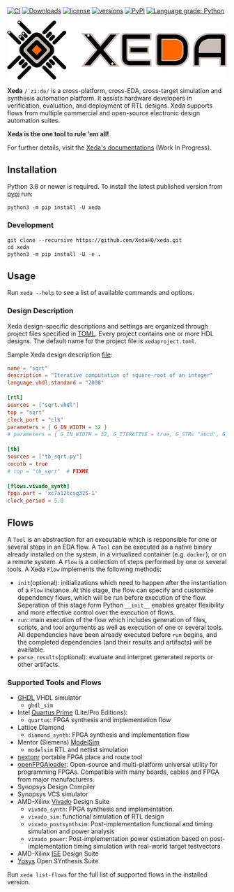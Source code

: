 
[![CI](https://github.com/XedaHQ/xeda/workflows/CI/badge.svg)](https://github.com/XedaHQ/xeda/actions?query=event%3Apush+branch%3Adev+workflow%3ACI) [![Downloads](https://static.pepy.tech/personalized-badge/xeda?period=total&units=none&left_color=black&right_color=orange&left_text=Downloads)](https://pepy.tech/project/xeda) [![license](https://img.shields.io/github/license/XedaHQ/xeda)](https://github.com/XedaHQ/xeda/blob/master/LICENSE.txt) [![versions](https://img.shields.io/pypi/pyversions/xeda)](https://pypi.org/project/xeda) [![PyPI](https://img.shields.io/pypi/v/xeda)](https://pypi.org/project/xeda/) [![Language grade: Python](https://img.shields.io/lgtm/grade/python/g/XedaHQ/xeda.svg?logo=lgtm&logoWidth=18)](https://lgtm.com/projects/g/XedaHQ/xeda/context:python)



[![Xeda Logo](https://raw.githubusercontent.com/XedaHQ/xeda/dev/xeda.png?raw=true)](https://github.com/XedaHQ/xeda)


**Xeda** `/ˈziːdə/` is a cross-platform, cross-EDA, cross-target simulation and synthesis automation platform.
It assists hardware developers in verification, evaluation, and deployment of RTL designs. Xeda supports flows from multiple commercial and open-source electronic design automation suites.

**Xeda is the one tool to rule 'em all!**

For further details, visit the [Xeda's documentations](http://xeda.rtfd.io/) (Work In Progress).




## Installation
Python 3.8 or newer is required. To install the latest published version from [pypi](https://pypi.org/project/xeda) run:
```
python3 -m pip install -U xeda
```

### Development
```
git clone --recursive https://github.com/XedaHQ/xeda.git
cd xeda
python3 -m pip install -U -e .
```

## Usage
Run `xeda --help` to see a list of available commands and options.


### Design Description

Xeda design-specific descriptions and settings are organized through project files specified in [TOML](https://toml.io/). Every project contains one or more HDL designs. The default name for the project file is `xedaproject.toml`.

Sample Xeda design description [file](./examples/vhdl/sqrt/sqrt.toml):

```toml
name = "sqrt"
description = "Iterative computation of square-root of an integer"
language.vhdl.standard = "2008"

[rtl]
sources = ["sqrt.vhdl"]
top = "sqrt"
clock_port = "clk"
parameters = { G_IN_WIDTH = 32 }
# parameters = { G_IN_WIDTH = 32, G_ITERATIVE = true, G_STR= "abcd", G_BITVECTOR="7'b0101001" }

[tb]
sources = ["tb_sqrt.py"]
cocotb = true
# top = "tb_sqrt"  # FIXME

[flows.vivado_synth]
fpga.part = 'xc7a12tcsg325-1'
clock_period = 5.0
```

## Flows
A `Tool` is an abstraction for an executable which is responsible for one or several steps in an EDA flow. A `Tool` can be executed as a native binary already installed on the system, in a virtualized container (e.g. `docker`), or on a remote system.
A `Flow` is a collection of steps performed by one or several tools. A Xeda `Flow` implements the following methods:
- `init`(optional): initializations which need to happen after  the instantiation of a `Flow` instance. At this stage, the flow can specify and customize dependency flows, which will be run before execution of the flow. Seperation of this stage form Python `__init__` enables greater flexibility and more effective control over the execution of flows.
- `run`: main execution of the flow which includes generation of files, scripts, and tool arguments as well as execution of one or several tools. All dependencies have been already executed before `run` begins, and the completed dependencies (and their results and artifacts) will be available.
- `parse_results`(optional): evaluate and interpret generated reports or other artifacts.

### Supported Tools and Flows

- [GHDL](https://github.com/ghdl/ghdl) VHDL simulator
  - `ghdl_sim`
- Intel [Quartus Prime](https://www.intel.com/content/www/us/en/software/programmable/quartus-prime/overview.html) (Lite/Pro Editions):
  - `quartus`: FPGA synthesis and implementation flow
- Lattice Diamond
  - `diamond_synth`: FPGA synthesis and implementation flow
- Mentor (Siemens) [ModelSim](https://eda.sw.siemens.com/en-US/ic/modelsim/)
  - `modelsim` RTL and netlist simulation
- [nextpnr](https://github.com/YosysHQ/nextpnr) portable FPGA place and route tool
- [openFPGAloader](https://github.com/trabucayre/openFPGALoader): Open-source and multi-platform universal utility for programming FPGAs. Compatible with many boards, cables and FPGA from major manufacturers.
- Synopsys Design Compiler
- Synopsys VCS simulator
- AMD-Xilinx [Vivado](https://www.xilinx.com/products/design-tools/vivado/vivado-ml.html) Design Suite
    - `vivado_synth`: FPGA synthesis and implementation.
    - `vivado_sim`: functional simulation of RTL design
    - `vivado_postsynthsim`: Post-implementation functional and timing simulation and power analysis
    - `vivado_power`: Post-implementation power estimation based on post-implementation timing simulation with real-world target testvectors
- AMD-Xilinx [ISE](https://www.xilinx.com/products/design-tools/ise-design-suite.html) Design Suite
- [Yosys](https://github.com/YosysHQ/yosys) Open SYnthesis Suite


Run `xeda list-flows` for the full list of supported flows in the installed version.



